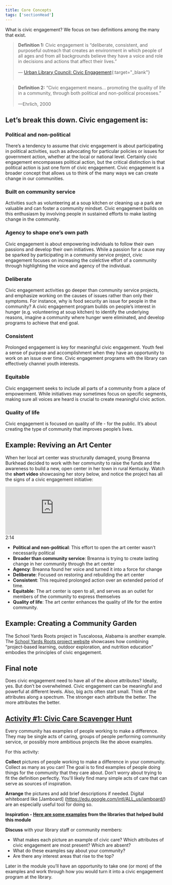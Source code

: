 ```yaml
---
title: Core Concepts 
tags: ['sectionHead']
---
```


What is civic engagement? We focus on two definitions among the many that exist. 

> **Definition 1:** Civic engagement is “deliberate, consistent, and purposeful outreach that creates an environment in which people of all ages and from all backgrounds believe they have a voice and role in decisions and actions that affect their lives.”<br/><br/>— [Urban Library Council: Civic Engagement](https://www.urbanlibraries.org/assets/ULC_Civic_Engagement_Report.pdf){:target="_blank"}
<br/><br/>

> **Definition 2:** “Civic engagement means… promoting the quality of life in a community, through both political and non-political processes.”<br/><br/>—Ehrlich, 2000

## Let’s break this down. Civic engagement is:

<div class="colorhighlight color1" markdown="1">

### Political and non-political

There’s a tendency to assume that civic engagement is about participating in political activities, such as advocating for particular policies or issues for government action, whether at the local or national level. Certainly civic engagement encompasses political action, but the critical distinction is that political action is just one form of civic engagement. Civic engagement is a broader concept that allows us to think of the many ways we can create change in our communities.
</div>

<div class="colorhighlight color2" markdown="1">

### Built on community service

Activities such as volunteering at a soup kitchen or cleaning up a park are valuable and can foster a community mindset. Civic engagement builds on this enthusiasm by involving people in sustained efforts to make lasting change in the community.
</div>

<div class="colorhighlight color3" markdown="1">

### Agency to shape one’s own path

Civic engagement is about empowering individuals to follow their own passions and develop their own initiatives. While a passion for a cause may be sparked by participating in a community service project, civic engagement focuses on increasing the colelctive effort of a community through highlighting the voice and agency of the individual.

</div>

<div class="colorhighlight color1" markdown="1">

### Deliberate

Civic engagement activities go deeper than community service projects, and emphasize working on the causes of issues rather than only their symptoms. For instance, why is food security an issue for people in the community? A civic engagement program builds on people’s interest in hunger (e.g. volunteering at soup kitchen) to identify the underlying reasons, imagine a community where hunger were eliminated, and develop programs to achieve that end goal.
</div>


<div class="colorhighlight color2" markdown="1">

### Consistent

Prolonged engagement is key for meaningful civic engagement. Youth feel a sense of purpose and accomplishment when they have an opportunity to work on an issue over time. Civic engagement programs with the library can effectively channel  youth interests.
</div>

<div class="colorhighlight color3" markdown="1">

### Equitable

Civic engagement seeks to include all parts of a community from a place of empowerment. While initiatives may sometimes focus on specific segments, making sure all voices are heard is crucial to create meaningful civic action.
</div>

<div class="colorhighlight color1" markdown="1">

### Quality of life

Civic engagement is focused on quality of life - for the public. It’s about creating the type of community that improves people’s lives.
</div>

## Example: Reviving an Art Center

When her local art center was structurally damaged, young Breanna Burkhead decided to work with her community to raise the funds and the awareness to build a new, open center in her town in rural Kentucky. Watch the **short video** showcasing her story below, and notice the project has all the signs of a civic engagement initiative:

<div class="callout videos" markdown="1">
<iframe src="https://www.youtube.com/embed/zJMbKayD2rU" frameborder="0" allow="autoplay; encrypted-media" allowfullscreen></iframe>
<div class="videotime">2:14</div></div>


* **Political and non-political**: This effort to open the art center wasn’t necessarily political
* **Broader than community service**: Breanna is trying to create lasting change in her community through the art center
* **Agency**: Breanna found her voice and turned it into a force for change
* **Deliberate**: Focused on restoring and rebuilding the art center
* **Consistent**: This required prolonged action over an extended period of time. 
* **Equitable**: The art center is open to all, and serves as an outlet for members of the community to express themselves
* **Quality of life**: The art center enhances the quality of life for the entire community. 

## Example: Creating a Community Garden

The School Yards Roots project in Tuscaloosa, Alabama is another example. The [School Yards Roots project website](https://schoolyardroots.org/) showcases how combining “project-based learning, outdoor exploration, and nutrition education” embodies the principles of civic engagement.

## Final note

Does civic engagement need to have all of the above attributes? Ideally, yes. But don’t be overwhelmed. Civic engagement can be meaningful and powerful at different levels. Also, big acts often start small. Think of the attributes along a spectrum. The stronger each attribute the better. The more attributes the better. 

<div class="callout activity" markdown="1">
    
## [Activity #1: Civic Care Scavenger Hunt](https://docs.google.com/document/d/1uPmhiT61et6bkAChEcgjCZPWVTGtgmdrK6o7MoNqlvU/edit#bookmark=id.oxzcg9bc4nop)

Every community has examples of people working to make a difference. They may be single acts of caring, groups of people performing community service, or possibly more ambitious projects like the above examples. 

For this activity:

**Collect** pictures of people working to make a difference in your community. Collect as many as you can! The goal is to find examples of people doing things for the community that they care about. Don’t worry about trying to fit the definition perfectly. You'll likely find many simple acts of care that can serve as sources of inspiration.

**Arrange** the pictures and add brief descriptions if needed. Digital whiteboard like [Jamboard] (https://edu.google.com/intl/ALL_us/jamboard/) are an especially useful tool for doing so.

**Inspiration - [Here are some examples](https://jamboard.google.com/d/1yVbi2FzfFIRHpSCg7RqfHJSpKMDw74yeqxpnIAlp26g/viewer?pli=1&f=3)
from the libraries that helped build this module**

**Discuss** with your library staff or community members: 
* What makes each picture an example of civic care? Which attributes of civic engagement are most present? Which are absent?
* What do these examples say about your community? 
* Are there any interest areas that rise to the top? 

Later in the module you’ll have an opportunity to take one (or more) of the examples and work through how you would turn it into a civic engagement program at the library.

</div>
